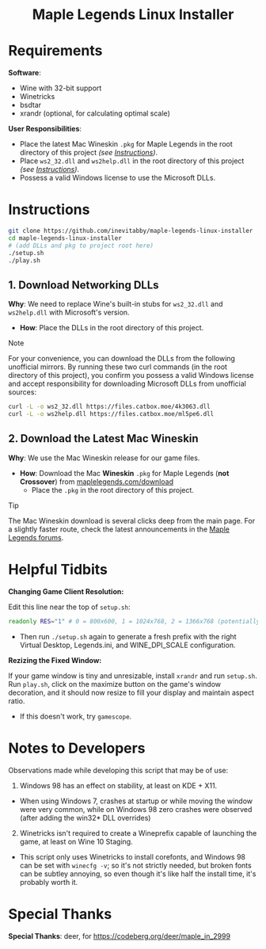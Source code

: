 <div align="center">
	<h1>Maple Legends Linux Installer</h1>
</div>

# Requirements

**Software**:
- Wine with 32-bit support
- Winetricks
- bsdtar
- xrandr (optional, for calculating optimal scale)

**User Responsibilities**:
- Place the latest Mac Wineskin `.pkg` for Maple Legends in the root directory of this project _(see [Instructions](#instructions))_.
- Place `ws2_32.dll` and `ws2help.dll` in the root directory of this project _(see [Instructions](#instructions))_.
- Possess a valid Windows license to use the Microsoft DLLs.

# Instructions

```bash
git clone https://github.com/inevitabby/maple-legends-linux-installer
cd maple-legends-linux-installer
# (add DLLs and pkg to project root here)
./setup.sh
./play.sh
```

## 1. **Download Networking DLLs**

**Why**: We need to replace Wine's built-in stubs for `ws2_32.dll` and `ws2help.dll` with Microsoft's version.
- **How**: Place the DLLs in the root directory of this project.

> [!NOTE]  
> For your convenience, you can download the DLLs from the following unofficial mirrors. By running these two curl commands (in the root directory of this project), you confirm you possess a valid Windows license and accept responsibility for downloading Microsoft DLLs from unofficial sources:
> 
> ```bash
> curl -L -o ws2_32.dll https://files.catbox.moe/4k3063.dll
> curl -L -o ws2help.dll https://files.catbox.moe/ml5pe6.dll
> ```

## 2. **Download the Latest Mac Wineskin**

**Why**: We use the Mac Wineskin release for our game files.
- **How**: Download the Mac **Wineskin** `.pkg` for Maple Legends (**not Crossover**) from [maplelegends.com/download](https://maplelegends.com/download)
  - Place the `.pkg` in the root directory of this project.

> [!TIP]
> The Mac Wineskin download is several clicks deep from the main page. For a slightly faster route, check the latest announcements in the [Maple Legends forums](https://forum.maplelegends.com/index.php?forums/announcements/).

# Helpful Tidbits

**Changing Game Client Resolution:**

Edit this line near the top of `setup.sh`:

```bash
readonly RES="1" # 0 = 800x600, 1 = 1024x768, 2 = 1366x768 (potentially unstable)
```
- Then run `./setup.sh` again to generate a fresh prefix with the right Virtual Desktop, Legends.ini, and WINE_DPI_SCALE configuration.

**Rezizing the Fixed Window:**

If your game window is tiny and unresizable, install `xrandr` and run `setup.sh`. Run `play.sh`, click on the maximize button on the game's window decoration, and it should now resize to fill your display and maintain aspect ratio. 
- If this doesn't work, try `gamescope`.

# Notes to Developers

Observations made while developing this script that may be of use:

1. Windows 98 has an effect on stability, at least on KDE + X11.
  - When using Windows 7, crashes at startup or while moving the window were very common, while on Windows 98 zero crashes were observed (after adding the win32* DLL overrides)
2. Winetricks isn't required to create a Wineprefix capable of launching the game, at least on Wine 10 Staging.
  - This script only uses Winetricks to install corefonts, and Windows 98 can be set with `winecfg -v`; so it's not strictly needed, but broken fonts can be subtley annoying, so even though it's like half the install time, it's probably worth it.

# Special Thanks

**Special Thanks**: deer, for https://codeberg.org/deer/maple_in_2999
